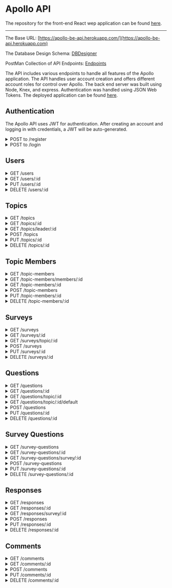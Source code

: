 # Apollo API

The repository for the front-end React wep application can be found [here](https://apollo-bot.vercel.app).

---

The Base URL: [https://apollo-be-api.herokuapp.com/](https://apollo-be-api.herokuapp.com)

The Database Design Schema: [DBDesigner](https://dbdesigner.page.link/msEfnXD14kH4NtQh9)

PostMan Collection of API Endpoints: [Endpoints](https://www.getpostman.com/collections/0cede12c1624dfc55e27)

The API includes various endpoints to handle all features of the Apollo application. The API handles user account creation and offers different account roles for control over Apollo. The back end server was built using Node, Knex, and express. Authentication was handled using JSON Web Tokens. The deployed application can be found [here](https://google.com).

## Authentication

The Apollo API uses JWT for authentication. After creating an account and logging in with credentials, a JWT will be auto-generated.

<details>

  <summary>POST to /register</summary>

  Creates a new user for Apollo

  Expected Request body:

  ```JSON
  {
    "first_name": "Joe",
    "last_name": "Doe",
    "email": "john@email.com",
    "password": "hashed with bcrypt"
  }
  ```

  Returned Response:

  ```JSON
  { "message": "SUCCESS: User with ID: 1 registered." }
  ```

</details>

<details>

  <summary>POST to /login</summary>

  Log in to Apollo with verified credentials

  Expected Request body:

  ```JSON
  {
    "email": "john@email.com",
    "password": "hashed with bcrypt"
  }
  ```

  Response:

  ```JSON
  {
    "message": "SUCCESS: User logged in.",
    "token": "eyJhbGciOiJIUzI1NiIsInR5cCI6IkpXVCJ9.eyJzdWJqZWN0Ijo0LCJlbWFpbCI6ImpvZUBnbWFpbC5jb20iLCJpYXQiOjE2MDQ0NDkyMTIsImV4cCI6MTYwNDUzNTYxMn0.j-Z_aHFVbxzmMSlLudQP7JGggo113ou4teDaDp9O7TE"
  }
  ```

</details>

## Users

<details>

  <summary>GET /users</summary>

  Fetch all users
  
  Response:

  ```JSON
  {
    "data": [
      {
        "id": 1,
        "first_name": "John",
        "last_name": "Doe",
        "email": "john@gmail.com"
      },
      {
        "id": 2,
        "first_name": "Jane",
        "last_name": "Doe",
        "email": "jane@gmail.com"
      },
      {
        "id": 3,
        "first_name": "Jimmy",
        "last_name": "Doe",
        "email": "jimmy@gmail.com"
      }
    ]
  }
  ```

</details>

<details>

  <summary>GET /users/:id</summary>

  Fetch a user by ID
  
  Response:

  ```JSON
  {
    "data": {
      "id": 1,
      "first_name": "John",
      "last_name": "Doe",
      "password": "test",
      "email": "john@gmail.com",
      "created_at": "2020-11-03 23:33:47",
      "updated_at": "2020-11-03 23:33:47"
    }
  }
  ```

</details>

<details>

  <summary>PUT /users/:id</summary>

  Edit a user

  Expected Request Body:

  ```jSON
  {
    "first_name": "Joe"
  }
  ```
  
  Response:

  ```JSON
  { "message": "SUCCESS: User with ID: 1 updated." }
  ```

</details>

<details>

  <summary>DELETE /users/:id</summary>

  Delete a user
  
  Response:

  ```JSON
  { "message": "SUCCESS: User with ID: 1 deleted." }
  ```

</details>

## Topics

<details>

  <summary>GET /topics</summary>

  Fetch all topics
  
  Response:

  ```JSON
  {
    "data": [
      {
        "id": 1,
        "title": "Stand Up",
        "frequency": "Daily",
        "join_code": "K6C8XY",
        "leader_id": 1,
        "created_at": "2020-11-03 23:33:47",
        "updated_at": "2020-11-03 23:33:47"
      },
      {
        "id": 2,
        "title": "Engineering All-Hands",
        "frequency": "Once",
        "join_code": "Y9H3LQ",
        "leader_id": 2,
        "created_at": "2020-11-03 23:33:47",
        "updated_at": "2020-11-03 23:33:47"
      },
      {
        "id": 3,
        "title": "Interview",
        "frequency": "Once",
        "join_code": "L9M4DP",
        "leader_id": 1,
        "created_at": "2020-11-03 23:33:47",
        "updated_at": "2020-11-03 23:33:47"
      }
    ]
  }
  ```

</details>

<details>

  <summary>GET /topics/:id</summary>

  Fetch a topic by ID
  
  Response:

  ```JSON
  {
    "data": {
      "id": 1,
      "title": "Stand Up",
      "frequency": "Daily",
      "join_code": "K6C8XY",
      "leader_id": 1,
      "created_at": "2020-11-03 23:33:47",
      "updated_at": "2020-11-03 23:33:47"
    }
  }
  ```

</details>

<details>

  <summary>GET /topics/leader/:id</summary>

  Fetch all topics by a leader ID
  
  Response:

  ```JSON
  {
    "data": [
      {
        "id": 1,
        "title": "Stand Up",
        "frequency": "Daily",
        "join_code": "K6C8XY",
        "leader_id": 1,
        "first_name": "John",
        "last_name": "Doe"
      },
      {
        "id": 3,
        "title": "Interview",
        "frequency": "Once",
        "join_code": "L9M4DP",
        "leader_id": 1,
        "first_name": "John",
        "last_name": "Doe"
      }
    ]
  }
  ```

</details>

<details>

  <summary>POST /topics</summary>

  Create a new topic

  Expected Request Body:

  ```JSON
  {
    "title": "Stakeholder Meeting",
    "frequency": "Weekly",
    "join_code": "P8FG6K",
    "leader_id": 2
  }
  ```
  
  Response:

  ```JSON
  {
    "message": "SUCCESS: Topic with ID: 1 created."
  }
  ```

</details>

<details>

  <summary>PUT /topics/:id</summary>

  Edit a topic

  Expected Request Body:

  ```JSON
  {
    "title": "Stakeholder Meeting",
    "frequency": "Monthly",
    "join_code": "P8FG6K",
    "leader_id": 2
  }
  ```
  
  Response:

  ```JSON
  {
    "message": "SUCCESS: Topic with ID: 1 updated."
  }
  ```

</details>

<details>

  <summary>DELETE /topics/:id</summary>

  Delete a topic
  
  Response:

  ```JSON
  { "message": "SUCCESS: Topic with ID: 4 deleted." }
  ```

</details>

## Topic Members

<details>

  <summary>GET /topic-members</summary>

  Fetch all topic members
  
  Response:

  ```JSON
  {
    "data": [
      {
        "id": 1,
        "topic_id": 1,
        "user_id": 2,
        "role": "admin",
        "created_at": "2020-11-03 23:33:47",
        "updated_at": "2020-11-03 23:33:47"
      },
      {
        "id": 2,
        "topic_id": 1,
        "user_id": 3,
        "role": "user",
        "created_at": "2020-11-03 23:33:47",
        "updated_at": "2020-11-03 23:33:47"
      }
    ]
  }
  ```

</details>

<details>

  <summary>GET /topic-members/members/:id</summary>

  Fetch a topic member by id
  
  Response:

  ```JSON
  {
    "data": {
      "id": 1,
      "topic_id": 1,
      "user_id": 2,
      "role": "admin",
      "created_at": "2020-11-03 23:33:47",
      "updated_at": "2020-11-03 23:33:47"
    }
  }
  ```

</details>

<details>

  <summary>GET /topic-members/:id</summary>

  Fetch all topic members by a topic id
  
  Response:

  ```JSON
  {
    "data": [
      {
        "topic_id": 1,
        "user_id": 2,
        "first_name": "Jane",
        "last_name": "Doe",
        "email": "jane@gmail.com",
        "role": "admin"
      },
      {
        "topic_id": 1,
        "user_id": 3,
        "first_name": "Jimmy",
        "last_name": "Doe",
        "email": "jimmy@gmail.com",
        "role": "user"
      }
    ]
  }
  ```

</details>

<details>

  <summary>POST /topic-members</summary>

  Creates a new topic-member

  Expected Request Body:

  ```JSON
  {
    "topic_id": 1,
    "user_id": 2,
    "role": "user"
  }
  ```
  
  Response:

  ```JSON
  { "message": "SUCCESS: Topic Member with ID: 1 created." }
  ```

</details>

<details>

  <summary>PUT /topic-members/:id</summary>

  Edit a topic member. Can be used to change member roles/privileges

  Expected Request Body:

  ```JSON
  {
    "topic_id": 1,
    "user_id": 2,
    "role": "admin"
  }
  ```
  
  Response:

  ```JSON
  { "message": "SUCCESS: Topic with ID: 1 updated." }
  ```

</details>

<details>

  <summary>DELETE /topic-members/:id</summary>

  Delete a topic member. Can be used to remove a user from a topic
  
  Response:

  ```JSON
  { "message": "SUCCESS: Topic Member with ID: 1 deleted." }
  ```

</details>

## Surveys

<details>

  <summary>GET /surveys</summary>

  Fetch all surveys
  
  Response:

  ```JSON
  {
    "data": [
      {
        "id": 1,
        "topic_id": 1,
        "context": "Product Leadership",
        "created_at": "2020-11-03 23:33:47",
        "updated_at": "2020-11-03 23:33:47"
      },
      {
        "id": 2,
        "topic_id": 2,
        "context": "Product Leadership",
        "created_at": "2020-11-03 23:33:47",
        "updated_at": "2020-11-03 23:33:47"
      }
    ]
  }
  ```

</details>

<details>

  <summary>GET /surveys/:id</summary>

  Fetch a survey by ID
  
  Response:

  ```JSON
  {
    "data": {
      "id": 1,
      "topic_id": 1,
      "context": "Product Leadership",
      "created_at": "2020-11-03 23:33:47",
      "updated_at": "2020-11-03 23:33:47"
    },
  }
  ```

</details>

<details>

  <summary>GET /surveys/topic/:id</summary>

  Fetch all surveys by a topic ID
  
  Response:

  ```JSON
  {
    "data": [
      {
        "id": 1,
        "title": "Stand Up",
        "frequency": "Daily",
        "join_code": "K6C8XY",
        "leader_id": 1,
        "created_at": "2020-11-03 23:33:47",
        "updated_at": "2020-11-03 23:33:47",
        "topic_id": 1,
        "context": "Product Leadership"
      },
      {
        "id": 3,
        "title": "Stand Up",
        "frequency": "Daily",
        "join_code": "K6C8XY",
        "leader_id": 1,
        "created_at": "2020-11-03 23:33:47",
        "updated_at": "2020-11-03 23:33:47",
        "topic_id": 1,
        "context": "Design Leadership"
      }
    ]
  }
  ```

</details>

<details>

  <summary>POST /surveys</summary>

  Create a new survey

  Expected Request Body:

  ```JSON
  {
    "topic_id": 2,
    "context": "Engineering Leadership"
  }
  ```
  
  Response:

  ```JSON
  { "message": "SUCCESS: Survey with ID: 1 created." }
  ```

</details>

<details>

  <summary>PUT /surveys/:id</summary>

  Edit a survey

  Expected Request Body:

  ```JSON
  {
    "topic_id": 2,
    "context": "Design Leadership"
  }
  ```
  
  Response:

  ```JSON
  { "message": "SUCCESS: Survey with ID: 1 updated." }
  ```

</details>

<details>

  <summary>DELETE /surveys/:id</summary>

  Delete a survey
  
  Response:

  ```JSON
  { "message": "SUCCESS: Survey with ID: 1 deleted." }
  ```

</details>

## Questions

<details>

  <summary>GET /questions</summary>

  Fetch all questions
  
  Response:

  ```JSON
  {
    "data": [
      {
          "id": 1,
          "topic_id": 1,
          "type": "context",
          "style": "text",
          "question": "What is our current priority?",
          "default": 1,
          "created_at": "2020-11-03 23:33:47",
          "updated_at": "2020-11-03 23:33:47"
      },
      {
          "id": 2,
          "topic_id": 1,
          "type": "request",
          "style": "text",
          "question": "Do you have any blockers?",
          "default": 1,
          "created_at": "2020-11-03 23:33:47",
          "updated_at": "2020-11-03 23:33:47"
      },
    ]
  }
  ```

</details>

<details>

  <summary>GET /questions/:id</summary>

  Fetch a question by id
  
  Response:

  ```JSON
  {
    "data": {
      "id": 1,
      "topic_id": 1,
      "type": "context",
      "style": "text",
      "question": "What is our current priority?",
      "default": 1,
      "created_at": "2020-11-03 23:33:47",
      "updated_at": "2020-11-03 23:33:47"
    }
  }
  ```

</details>

<details>

  <summary>GET /questions/topic/:id</summary>

  Fetch all questions by a topic id
  
  Response:

  ```JSON
  {
    "data": [
      {
        "topic_id": 1,
        "type": "context",
        "style": "text",
        "question": "What is our current priority?",
        "default": 1
      }
      {
        "topic_id": 1,
        "type": "request",
        "style": "text",
        "question": "What are you working on?",
        "default": 1
      },
      {
        "topic_id": 1,
        "type": "request",
        "style": "text",
        "question": "What will you work on?",
        "default": 1
      },
      {
        "topic_id": 1,
        "type": "request",
        "style": "text",
        "question": "Do you have any blockers?",
        "default": 1
      }
    ]
  }
  ```

</details>

<details>

  <summary>GET /questions/topic/:id/default</summary>

  Fetch all default questions by a topic id. Default questions are preset when creating a topic and will be initialized with every new survey. Changing default questions will cause all new surveys to be created with the newly selected questions.
  
  Response:

  ```JSON
  {
    "data": [
      {
        "topic_id": 1,
        "type": "context",
        "style": "text",
        "question": "What is our current priority?",
        "default": 1
      }
      {
        "topic_id": 1,
        "type": "request",
        "style": "text",
        "question": "What are you working on?",
        "default": 1
      },
      {
        "topic_id": 1,
        "type": "request",
        "style": "text",
        "question": "What will you work on?",
        "default": 1
      },
      {
        "topic_id": 1,
        "type": "request",
        "style": "text",
        "question": "Do you have any blockers?",
        "default": 1
      }
    ]
  }
  ```

</details>

<details>

  <summary>POST /questions</summary>

  Create a new question

  Expected Request Body:

  ```JSON
  {
    "topic_id": 1,
    "type": "request",
    "style": "rating",
    "question": "How are you feeling after this week?"
  }
  ```
  
  Response:

  ```JSON
  { "message": "SUCCESS: Question with ID: 1 created." }
  ```

</details>

<details>

  <summary>PUT /questions/:id</summary>

  Edit a question

  Expected Request Body:

  ```JSON
  {
    "style": "text",
  }
  ```
  
  Response:

  ```JSON
  { "message": "SUCCESS: Question with ID: 1 updated." }
  ```

</details>

<details>

  <summary>DELETE /questions/:id</summary>

  Delete a question
  
  Response:

  ```JSON
  { "message": "SUCCESS: Question with ID: 1 deleted." }
  ```

</details>

## Survey Questions

<details>

  <summary>GET /survey-questions</summary>

  Get all survey questions
  
  Response:

  ```JSON
  {
    "data": [
      {
        "id": 1,
        "survey_id": 1,
        "question_id": 1,
        "created_at": "2020-11-03 23:33:47",
        "updated_at": "2020-11-03 23:33:47",
        "topic_id": 1,
        "type": "context",
        "style": "text",
        "question": "What is our current priority?",
        "default": 1
      },
      {
        "id": 2,
        "survey_id": 1,
        "question_id": 6,
        "created_at": "2020-11-03 23:33:47",
        "updated_at": "2020-11-03 23:33:47",
        "topic_id": 1,
        "type": "request",
        "style": "text",
        "question": "Do you have any blockers?",
        "default": 1
      }
    ]
  }
  ```

</details>

<details>

  <summary>GET /survey-questions/:id</summary>

  Get a survey question by id
  
  Response:

  ```JSON
  {
    "data": {
      "id": 1,
      "topic_id": 1,
      "type": "context",
      "style": "text",
      "question": "What is our current priority?",
      "default": 1,
      "created_at": "2020-11-03 23:33:47",
      "updated_at": "2020-11-03 23:33:47"
    }
  }
  ```

</details>

<details>

  <summary>GET /survey-questions/survey/:id</summary>

  Get a survey question by a survey id
  
  Response:

  ```JSON
  {
    "data": [
      {
        "topic_id": 1,
        "survey_id": 1,
        "question_id": 1,
        "type": "context",
        "style": "text",
        "question": "What is our current priority?",
        "default": 1
      },
      {
        "topic_id": 1,
        "survey_id": 1,
        "question_id": 2,
        "type": "context",
        "style": "text",
        "question": "When is the next deadline?",
        "default": 1
      },
    ]
  }
  ```

</details>

<details>

  <summary>POST /survey-questions</summary>

  Create a new survey question. The database will create the question first if it noes not yet exist in the database. If no `question_id` is given, the question will first be created. The request handler will attempt to match the request question with the correct question in the database before creating a new question. **Only the `survey_id` and `question_id` are posted to the survey-questions table. The rest of the request object is used in case a new question needs to be created.**

  Expected Request Body:

  ```JSON
  {
    "survey_id": 1,
    "question_id": 1,
    "topic_id": 1,
    "type": "request",
    "style": "text",
    "question": "What is our current priority?"
  }
  ```
  
  Response:

  ```JSON
  { "message": "SUCCESS: Survey Question with ID: 1 created." }
  ```

</details>

<details>

  <summary>PUT /survey-questions/:id</summary>

  Edit a survey question

  Expected Request Body:

  ```JSON
  {
    "survey_id": 1,
    "question_id": 2
  }
  ```
  
  Response:

  ```JSON
  { "message": "SUCCESS: Survey Question with ID: 1 updated." }
  ```

</details>

<details>

  <summary>DELETE /survey-questions/:id</summary>

  Delete a survey question
  
  Response:

  ```JSON
  { "message": "SUCCESS: Survey Question with ID: 1 deleted." }
  ```

</details>

## Responses

<details>

  <summary>GET /responses</summary>

  Fetch all responses. The response JSON object will return the response, the question, and the user that responded.
  
  Response:

  ```JSON
  {
    "data": [
      {
        "id": 1,
        "question_id": 1,
        "user_id": 1,
        "survey_id": 1,
        "response": "Finishing the release 1 deliverables.",
        "created_at": "2020-11-03 23:33:47",
        "updated_at": "2020-11-03 23:33:47",
        "topic_id": 1,
        "type": "context",
        "style": "text",
        "question": "What is our current priority?",
        "default": 1,
        "first_name": "John",
        "last_name": "Doe",
        "email": "john@gmail.com"
      },
      {
        "id": 2,
        "question_id": 2,
        "user_id": 1,
        "survey_id": 1,
        "response": "Friday of this week.",
        "created_at": "2020-11-03 23:33:47",
        "updated_at": "2020-11-03 23:33:47",
        "topic_id": 1,
        "type": "context",
        "style": "text",
        "question": "When is the next deadline?",
        "default": 1,
        "first_name": "John",
        "last_name": "Doe",
        "email": "john@gmail.com"
      },
      {
        "id": 3,
        "question_id": 3,
        "user_id": 1,
        "survey_id": 1,
        "response": "We added a new member to our team!",
        "created_at": "2020-11-03 23:33:47",
        "updated_at": "2020-11-03 23:33:47",
        "topic_id": 1,
        "type": "context",
        "style": "text",
        "question": "Are there any announcements for the team?",
        "default": 1,
        "first_name": "John",
        "last_name": "Doe",
        "email": "john@gmail.com"
      }
    ]
  }
  ```

</details>

<details>

  <summary>GET /responses/:id</summary>

  Get a response by id
  
  Response:

  ```JSON
  {
    "data": {
      "id": 1,
      "question_id": 1,
      "user_id": 1,
      "survey_id": 1,
      "response": "Finishing the release 1 deliverables.",
      "created_at": "2020-11-03 23:33:47",
      "updated_at": "2020-11-03 23:33:47",
      "topic_id": 1,
      "type": "context",
      "style": "text",
      "question": "What is our current priority?",
      "default": 1,
      "first_name": "John",
      "last_name": "Doe",
      "email": "john@gmail.com"
    }
  }
  ```

</details>

<details>

  <summary>GET /responses/survey/:id</summary>

  Get all responses by a survey id
  
  Response:

  ```JSON
  {
    "data": [
      {
        "id": 1,
        "question_id": 1,
        "user_id": 1,
        "survey_id": 1,
        "response": "Finishing the release 1 deliverables.",
        "created_at": "2020-11-03 23:33:47",
        "updated_at": "2020-11-03 23:33:47",
        "topic_id": 1,
        "type": "context",
        "style": "text",
        "question": "What is our current priority?",
        "default": 1,
        "first_name": "John",
        "last_name": "Doe",
        "email": "john@gmail.com"
      },
      {
        "id": 1,
        "question_id": 1,
        "user_id": 2,
        "survey_id": 1,
        "response": "Finishing the back end API.",
        "created_at": "2020-11-04 13:53:17",
        "updated_at": "2020-11-04 13:53:17",
        "topic_id": 1,
        "type": "context",
        "style": "text",
        "question": "What is our current priority?",
        "default": 1,
        "first_name": "Jane",
        "last_name": "Doe",
        "email": "jane@gmail.com"
      },
    ]
  }
  ```

</details>

<details>

  <summary>POST /responses</summary>

  Create a new response. The `question` property is used to locate the `question_id` in the event that one is not supplied. It **will not be posted into the responses table.**

  Expected Request Body:

  ```JSON
  {
    "question_id": 1,
    "question": "What is the current priority?",
    "user_id": 2,
    "survey_id": 1,
    "response": "Finishing up the back end API."
  }
  ```
  
  Response:

  ```JSON
  { "message": "SUCCESS: Response with ID: 1 created."}
  ```

</details>

<details>

  <summary>PUT /responses/:id</summary>

  Edit a response

  Expected Request Body:

  ```JSON
  {
    "question_id": 1,
    "user_id": 2,
    "survey_id": 1,
    "response": "Finishing up the UI components."
  }
  ```
  
  Response:

  ```JSON
  { "message": "SUCCESS: Response with ID: 1 updated."}
  ```

</details>

<details>

  <summary>DELETE /responses/:id</summary>

  Delete a response
  
  Response:

  ```JSON
  { "message": "SUCCESS: Response with ID: 1 deleted."}
  ```

</details>

## Comments

<details>

  <summary>GET /comments</summary>

  Fetch all comments
  
  Response:

  ```JSON
  {
    "data": [
      {
        "id": 1,
        "user_id": 1,
        "response_id": 5,
        "comment": "Are you following the most recent wire frames?",
        "created_at": "2020-11-03 23:33:47",
        "updated_at": "2020-11-03 23:33:47"
      },
      {
        "id": 2,
        "user_id": 2,
        "response_id": 5,
        "comment": "Yes, the ones delivered on Monday?",
        "created_at": "2020-11-03 23:33:47",
        "updated_at": "2020-11-03 23:33:47"
      },
      {
        "id": 3,
        "user_id": 2,
        "response_id": 5,
        "comment": "I got them from Jimmy",
        "created_at": "2020-11-03 23:33:47",
        "updated_at": "2020-11-03 23:33:47"
      }
    ]
  }
  ```

</details>

<details>

  <summary>GET /comments/:id</summary>

  Fetch a comment by id
  
  Response:

  ```JSON
  {
    "data": {
      "id": 1,
      "user_id": 1,
      "response_id": 5,
      "comment": "Are you following the most recent wire frames?",
      "created_at": "2020-11-03 23:33:47",
      "updated_at": "2020-11-03 23:33:47"
    }
  }
  ```

</details>

<details>

  <summary>POST /comments</summary>

  Create a new comment

  Expected Request Body:

  ```JSON
  {
    "user_id": 1,
    "response_id": 5,
    "comment": "Awesome! Keep up the great work.",
  }
  ```
  
  Response:

  ```JSON
  { "message": "SUCCESS: Comment with ID: 1 created."}
  ```

</details>

<details>

  <summary>PUT /comments/:id</summary>

  Edit a comment

  Expected Request Body:

  ```JSON
  {
    "user_id": 1,
    "response_id": 5,
    "comment": "Do you have any questions?",
  }
  ```
  
  Response:

  ```JSON
  { "message": "SUCCESS: Comment with ID: 1 updated."}
  ```

</details>

<details>

  <summary>DELETE /comments/:id</summary>

  Delete a comment
  
  Response:

  ```JSON
  { "message": "SUCCESS: Comment with ID: 1 deleted."}
  ```

</details>